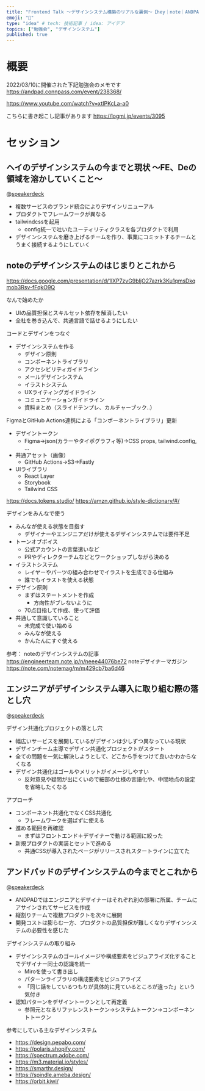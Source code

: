 ```yaml
---
title: "Frontend Talk 〜デザインシステム構築のリアルな裏側〜【hey｜note｜ANDPAD】"
emoji: "🤖"
type: "idea" # tech: 技術記事 / idea: アイデア
topics: ["勉強会", "デザインシステム"]
published: true
---
```

# 概要

2022/03/10に開催された下記勉強会のメモです
https://andpad.connpass.com/event/238368/

https://www.youtube.com/watch?v=xtIPKcLa-a0

こちらに書き起こし記事があります
https://logmi.jp/events/3095

# セッション

## ヘイのデザインシステムの今までと現状 〜FE、Deの領域を溶かしていくこと〜

@[speakerdeck](2bc7eae8a94d4651958b21519bd711d9)

- 複数サービスのブランド統合によりデザインリニューアル
- プロダクトでフレームワークが異なる
- tailwindcssを起用
  - config統一で吐いたユーティリティクラスを各プロダクトで利用
- デザインシステムを磨き上げるチームを作り、事業にコミットするチームとうまく接続するようにしていく

## noteのデザインシステムのはじまりとこれから

https://docs.google.com/presentation/d/1lXP7zvG9bIjO27azrk3Ku1qmsDkqmob3Rsv-fFqkO9Q

なんで始めたか
- UIの品質担保とスキルセット依存を解消したい
- 全社を巻き込んで、共通言語で話せるようにしたい

コードとデザインをつなぐ
- デザインシステムを作る
  - デザイン原則
  - コンポーネントライブラリ
  - アクセシビリティガイドライン
  - メールデザインシステム
  - イラストシステム
  - UXライティングガイドライン
  - コミュニケーションガイドライン
  - 資料まとめ（スライドテンプレ、カルチャーブック..）

FigmaとGitHub Actions連携による「コンポーネントライブラリ」更新

- デザイントークン
  - Figma->json(カラーやタイポグラフィ等)->CSS props, tailwind.config, ...
- 共通アセット（画像）
  - GitHub Actions->S3->Fastly
- UIライブラリ
  - React Layer
  - Storybook
  - Tailwind CSS

https://docs.tokens.studio/
https://amzn.github.io/style-dictionary/#/

デザインをみんなで使う
- みんなが使える状態を目指す
  - デザイナーやエンジニアだけが使えるデザインシステムでは要件不足
- トーンオブボイス
  - 公式アカウントの言葉遣いなど
  - PRやディレクターチムなどとワークショップしながら決める
- イラストシステム
  - レイヤーやパーツの組み合わせでイラストを生成できる仕組み
  - 誰でもイラストを使える状態
- デザイン原則
  - まずはステートメントを作成
    - 方向性がブレないように
  - 70点目指して作成、使って評価
- 共通して意識していること
  - 未完成で使い始める
  - みんなが使える
  - かんたんにすぐ使える

参考：
noteのデザインシステムの記事
https://engineerteam.note.jp/n/neee44076be72
noteデザイナーマガジン
https://note.com/notemag/m/m429cb7ba6d46

## エンジニアがデザインシステム導入に取り組む際の落とし穴

@[speakerdeck](93c6aab800064de8b5c8418f86ccb618)

デザイン共通化プロジェクトの落とし穴

- 幅広いサービスを展開しているがデザインは少しずつ異なっている現状
- デザインチーム主導でデザイン共通化プロジェクトがスタート
- 全ての問題を一気に解決しようとして、どこから手をつけて良いかわからなくなる
- デザイン共通化はゴールやメリットがイメージしやすい
  - 反対意見や疑問が出にくいので細部の仕様の言語化や、中間地点の設定を省略したくなる

アプローチ

- コンポーネント共通化でなくCSS共通化
  - フレームワークを選ばずに使える
- 進める範囲を再確認
  - まずはフロントエンド＋デザイナーで動ける範囲に絞った
- 新規プロダクトの実装とセットで進める
  - 共通CSSが導入されたページがリリースされスタートラインに立てた

## アンドパッドのデザインシステムの今までとこれから

@[speakerdeck](c25612f76fc5464a972b216c4bf175b1)

- ANDPADではエンジニアとデザイナーはそれぞれ別の部署に所属、チームにアサインされてサービスを作成
- 縦割りチームで複数プロダクトを次々に展開
- 開発コストは膨らむ一方、プロダクトの品質担保が難しくなりデザインシステムの必要性を感じた

デザインシステムの取り組み
- デザインシステムのゴールイメージや構成要素をビジュアライズ化することでデザイナー同士の認識を統一
  - Miroを使って書き出し
  - パターンライブラリの構成要素をビジュアライズ
  - 「同じ話をしているつもりが具体的に見ているところが違った」という気付き
- 認知パターンをデザイントークンとして再定義
  - 参照元となるリファレンストークン->システムトークン->コンポーネントトークン

参考にしている主なデザインシステム
- https://design.pepabo.com/
- https://polaris.shopify.com/
- https://spectrum.adobe.com/
- https://m3.material.io/styles/
- https://smarthr.design/
- https://spindle.ameba.design/
- https://orbit.kiwi/
